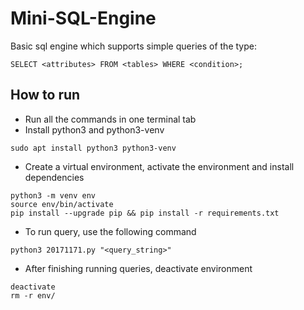 # Mini-SQL-Engine

Basic sql engine which supports simple queries of the type:
```console
SELECT <attributes> FROM <tables> WHERE <condition>;
```

## How to run
* Run all the commands in one terminal tab
* Install python3 and python3-venv
```console
sudo apt install python3 python3-venv
```
* Create a virtual environment, activate the environment and install dependencies
```console
python3 -m venv env
source env/bin/activate
pip install --upgrade pip && pip install -r requirements.txt
```
* To run query, use the following command
```console
python3 20171171.py "<query_string>"
```

* After finishing running queries, deactivate environment
```console
deactivate
rm -r env/
```